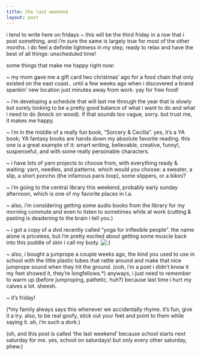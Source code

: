 ```yaml
---
title: the last weekend
layout: post
---
```


i tend to write here on fridays ~ this will be the third friday in a row that i post something, and i&#8217;m sure the same is largely true for most of the other months. i do feel a definite lightness in my step, ready to relax and have the best of all things: unscheduled time! 

some things that make me happy right now:

~ my mom gave me a gift card two christmas&#8217; ago for a food chain that only existed on the east coast.. until a few weeks ago when i discovered a brand spankin&#8217; new location just minutes away from work. yay for free food!

~ i&#8217;m developing a schedule that will last me through the year that is slowly but surely looking to be a pretty good balance of what i want to do and what i need to do (knock on wood). if that sounds too vague, sorry. but trust me, it makes me happy.

~ i&#8217;m in the middle of a really fun book, &#8220;Sorcery & Cecilia&#8221;. yes, it&#8217;s a YA book; YA fantasy books are hands down my absolute favorite reading. this one is a great example of it: smart writing, believable, creative, funny!, suspenseful, and with some really personable characters.

~ i have lots of yarn projects to choose from, with everything ready & waiting: yarn, needles, and patterns. which would you choose: a sweater, a slip, a short poncho (the infamous paris loop), some slippers, or a bikini?

~ i&#8217;m going to the central library this weekend, probably early sunday afternoon, which is one of my favorite places in l.a. 

~ also, i&#8217;m considering getting some audio books from the library for my morning commute and even to listen to sometimes while at work (cutting & pasting is deadening to the brain i tell you.)

~ i got a copy of a dvd recently called &#8220;yoga for inflexible people&#8221;. the name alone is priceless, but i&#8217;m pretty excited about getting some muscle back into this puddle of skin i call my body. <img src="http://localhost:8888/wordpress/wp-includes/images/smilies/icon_smile.gif" alt=":)" class="wp-smiley" /> 

~ also, i bought a jumprope a couple weeks ago, the kind you used to use in school with the little plastic tubes that rattle around and make that nice jumprope sound when they hit the ground. (ooh, i&#8217;m a poet i didn&#8217;t know it my feet showed it, they&#8217;re longfellows.*) anyways, i just need to remember to warm up (before jumproping, pathetic, huh?) because last time i hurt my calves a lot. sheesh.

~ it&#8217;s friday!

(*my family always says this whenever we accidentally rhyme. it&#8217;s fun, give it a try. also, to be real goofy, stick out your feet and point to them while saying it. ah, i&#8217;m such a dork.)

(oh, and this post is called &#8216;the last weekend&#8217; because school starts next saturday for me. yes, school on saturdays! but only every other saturday, phew.)